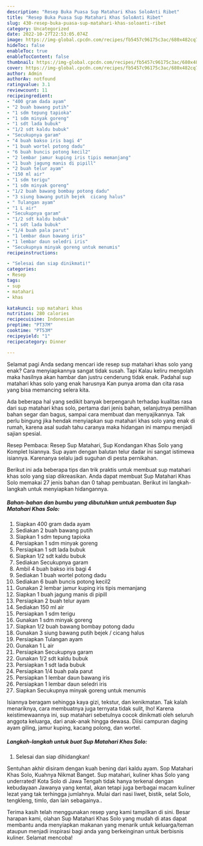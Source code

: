 ```yaml
---
description: "Resep Buka Puasa Sup Matahari Khas SoloAnti Ribet"
title: "Resep Buka Puasa Sup Matahari Khas SoloAnti Ribet"
slug: 430-resep-buka-puasa-sup-matahari-khas-soloanti-ribet
category: Uncategorized
date: 2022-10-27T22:53:05.074Z
image: https://img-global.cpcdn.com/recipes/fb5457c96175c3ac/680x482cq70/sup-matahari-khas-solo-foto-resep-utama.jpg
hideToc: false
enableToc: true
enableTocContent: false
thumbnail: https://img-global.cpcdn.com/recipes/fb5457c96175c3ac/680x482cq70/sup-matahari-khas-solo-foto-resep-utama.jpg
cover: https://img-global.cpcdn.com/recipes/fb5457c96175c3ac/680x482cq70/sup-matahari-khas-solo-foto-resep-utama.jpg
author: Admin
authorAv: notfound
ratingvalue: 3.1
reviewcount: 11
recipeingredient:
- "400 gram dada ayam"
- "2 buah bawang putih"
- "1 sdm tepung tapioka"
- "1 sdm minyak goreng"
- "1 sdt lada bubuk"
- "1/2 sdt kaldu bubuk"
- "Secukupnya garam"
- "4 buah bakso iris bagi 4"
- "1 buah wortel potong dadu"
- "6 buah buncis potong kecil2"
- "2 lembar jamur kuping iris tipis memanjang"
- "1 buah jagung manis di pipill"
- "2 buah telur ayam"
- "150 ml air"
- "1 sdm terigu"
- "1 sdm minyak goreng"
- "1/2 buah bawang bombay potong dadu"
- "3 siung bawang putih bejek  cicang halus"
- " Tulangan ayam"
- "1 L air"
- "Secukupnya garam"
- "1/2 sdt kaldu bubuk"
- "1 sdt lada bubuk"
- "1/4 buah pala parut"
- "1 lembar daun bawang iris"
- "1 lembar daun seledri iris"
- "Secukupnya minyak goreng untuk menumis"
recipeinstructions:

- "Selesai dan siap dinikmati!"
categories:
- Resep
tags:
- sup
- matahari
- khas

katakunci: sup matahari khas 
nutrition: 280 calories
recipecuisine: Indonesian
preptime: "PT37M"
cooktime: "PT53M"
recipeyield: "1"
recipecategory: Dinner

---
```



Selamat pagi Anda sedang mencari ide resep sup matahari khas solo yang enak? Cara menyiapkannya sangat tidak susah. Tapi Kalau keliru mengolah maka hasilnya akan hambar dan justru cenderung tidak enak. Padahal sup matahari khas solo yang enak harusnya Kan punya aroma dan cita rasa yang bisa memancing selera kita.


Ada beberapa hal yang sedikit banyak berpengaruh terhadap kualitas rasa dari sup matahari khas solo, pertama dari jenis bahan, selanjutnya pemilihan bahan segar dan bagus, sampai cara membuat dan menyajikannya. Tak perlu bingung jika hendak menyiapkan sup matahari khas solo yang enak di rumah, karena asal sudah tahu caranya maka hidangan ini mampu menjadi sajian spesial.

Resep Pembaca: Resep Sup Matahari, Sup Kondangan Khas Solo yang Komplet Isiannya. Sup ayam dengan balutan telur dadar ini sangat istimewa isiannya. Karenanya selalu jadi suguhan di pesta pernikahan.


Berikut ini ada beberapa tips dan trik praktis untuk membuat sup matahari khas solo yang siap dikreasikan. Anda dapat membuat Sup Matahari Khas Solo memakai 27 jenis bahan dan 0 tahap pembuatan. Berikut ini langkah-langkah untuk menyiapkan hidangannya.

<!--inarticleads1-->

##### Bahan-bahan dan bumbu yang dibutuhkan untuk pembuatan Sup Matahari Khas Solo:

1. Siapkan 400 gram dada ayam
1. Sediakan 2 buah bawang putih
1. Siapkan 1 sdm tepung tapioka
1. Persiapkan 1 sdm minyak goreng
1. Persiapkan 1 sdt lada bubuk
1. Siapkan 1/2 sdt kaldu bubuk
1. Sediakan Secukupnya garam
1. Ambil 4 buah bakso iris bagi 4
1. Sediakan 1 buah wortel potong dadu
1. Sediakan 6 buah buncis potong kecil2
1. Gunakan 2 lembar jamur kuping iris tipis memanjang
1. Siapkan 1 buah jagung manis di pipill
1. Persiapkan 2 buah telur ayam
1. Sediakan 150 ml air
1. Persiapkan 1 sdm terigu
1. Gunakan 1 sdm minyak goreng
1. Siapkan 1/2 buah bawang bombay potong dadu
1. Gunakan 3 siung bawang putih bejek / cicang halus
1. Persiapkan  Tulangan ayam
1. Gunakan 1 L air
1. Persiapkan Secukupnya garam
1. Gunakan 1/2 sdt kaldu bubuk
1. Persiapkan 1 sdt lada bubuk
1. Persiapkan 1/4 buah pala parut
1. Persiapkan 1 lembar daun bawang iris
1. Persiapkan 1 lembar daun seledri iris
1. Siapkan Secukupnya minyak goreng untuk menumis


Isiannya beragam sehingga kaya gizi, tekstur, dan kenikmatan. Tak kalah menariknya, cara membuatnya juga ternyata tidak sulit, lho! Karena keistimewaannya ini, sup matahari sebetulnya cocok dinikmati oleh seluruh anggota keluarga, dari anak-anak hingga dewasa. Diisi campuran daging ayam giling, jamur kuping, kacang polong, dan wortel. 

<!--inarticleads2-->

##### Langkah-langkah untuk buat Sup Matahari Khas Solo:


1. Selesai dan siap dihidangkan!

Sentuhan akhir disiram dengan kuah bening dari kaldu ayam. Sop Matahari Khas Solo, Kuahnya Nikmat Banget. Sup matahari, kuliner khas Solo yang underrated! Kota Solo di Jawa Tengah tidak hanya terkenal dengan kebudayaan Jawanya yang kental, akan tetapi juga berbagai macam kuliner lezat yang tak terhingga jumlahnya. Mulai dari nasi liwet, bistik, selat Solo, tengkleng, timlo, dan lain sebagainya.. 

Terima kasih telah menggunakan resep yang kami tampilkan di sini. Besar harapan kami, olahan Sup Matahari Khas Solo yang mudah di atas dapat membantu anda menyiapkan makanan yang menarik untuk keluarga/teman ataupun menjadi inspirasi bagi anda yang berkeinginan untuk berbisnis kuliner. Selamat mencoba!
